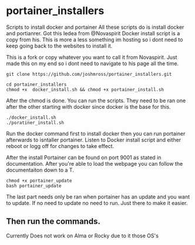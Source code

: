 # portainer_installers
Scripts to install docker and portainer
All these scripts do is install docker and portianrer. Got this Iedea from @Novaspirit
Docker install script is a copy from his. This is more a less something im hosting so i dont need to keep going back to the websites to install it. 

This is a fork or copy whatever you want to call it from Novaspirit. Just made this on my end so i dont need to navigate to his page all the time. 

```
git clone https://github.com/joshmross/portainer_installers.git
```

```
cd portainer_installers
chmod +x  docker_install.sh && chmod +x portainer_install.sh  
```
After the chmod is done. You can run the scripts. They need to be ran one after the other starting with docker since docker is the base for this.

```
./docker_install.sh 
./poratiner_install.sh 
```
Run the docker command first to install docker then you can run portainer afterwards to isntaller portainer. Listen to Docker install script and either reboot or logg off for changes to take effect. 


After the install Portainer can be found on port 9001 as stated in documentation. After you're able to load the webpage you can follow the documentaiton down to a T. 

```
chmod +x portainer_update
bash portainer_update 
```

The last part needs only be ran when portainer has an update and you want to update. If no need to update no need to run. Just there to make it easier. 

## Then run the commands. 
Currently Does not work on Alma or Rocky due to it those OS's 
